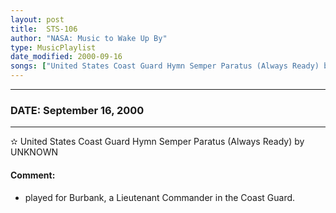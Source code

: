 ```yaml
---
layout: post
title:  STS-106
author: "NASA: Music to Wake Up By"
type: MusicPlaylist
date_modified: 2000-09-16
songs: ["United States Coast Guard Hymn Semper Paratus (Always Ready) by UNKNOWN"]
---
```


----
### DATE: September 16, 2000
----
✫ United States Coast Guard Hymn Semper Paratus (Always Ready) by UNKNOWN

#### Comment:
* played for Burbank, a Lieutenant Commander in the Coast Guard.



<br/>
<center>
	<a target="_blank"
	   href="https://twitter.com/intent/tweet?hashtags=Space,NASA,Playlist,NASAWakeupCalls,SpaceProgram&text={{ page.author}}, '{{ page.songs.first }}' {{ page.title }}, {{ page.date | date: '%B %d, %Y' }}. {{ site.url }}{{ page.url }}&via=nasawakeupcalls"><i class="fab fa-twitter" alt="Tweet this page" style="font-size: 1.3em;"></i></a>
	&nbsp; 	<i class="fas fa-user-astronaut" style="font-size: 1.5em;"></i> &nbsp;
    <a type="amzn" search="'United States Coast Guard Hymn Semper Paratus (Always Ready) by UNKNOWN'" category="popular music">
    <i class="fab fa-amazon" style="font-size: 1.3em;"></i></a>
</center>
